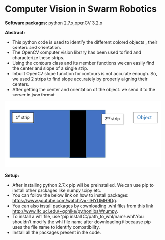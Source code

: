 # Computer Vision in Swarm Robotics

<b>Software packages:</b> python 2.7.x,openCV 3.2.x

<b>Abstract:</b>
* This python code is used to identify the different colored objects , their centers and orientation.
* The OpenCV computer vision library has been used to find and characterize these strips.
* Using the contours class and its member functions we can easily find the center and slope of a single strip.
* Inbuilt OpenCV slope function for contours is not accurate enough. So, we used 2 strips to find slope accurately by properly aligning their centers.
* After getting the center and orientation of the object. we send it to the server in json format.

![Image of Robot](robot_structure.png)

<b>Setup:</b>
* After installing python 2.7.x pip will be preinstalled. We can use pip to install other packages like numpy,scipy etc.
* You can follow the below link on how to install packages: https://www.youtube.com/watch?v=-llHYUMH9Dg.
* You can also install packages by downloading .whl files from this link http://www.lfd.uci.edu/~gohlke/pythonlibs/#numpy.
* To install a whl file, use ‘pip install C:/path_to_whl/name.whl’.You shouldn’t modify the whl file name after downloading it because pip uses the file name to identify compatibility.
* Install all the packages present in the code.
